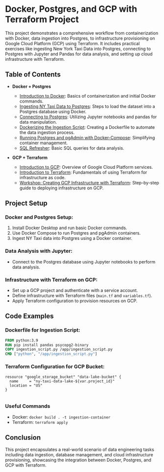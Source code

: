 # Docker, Postgres, and GCP with Terraform Project

This project demonstrates a comprehensive workflow from containerization with Docker, data ingestion into Postgres, to infrastructure provisioning on Google Cloud Platform (GCP) using Terraform. It includes practical exercises like ingesting New York Taxi Data into Postgres, connecting to Postgres with Jupyter and Pandas for data analysis, and setting up cloud infrastructure with Terraform.

## Table of Contents

- **Docker + Postgres**
  - [Introduction to Docker](#introduction-to-docker): Basics of containerization and initial Docker commands.
  - [Ingesting NY Taxi Data to Postgres](#ingesting-ny-taxi-data-to-postgres): Steps to load the dataset into a Postgres database using Docker.
  - [Connecting to Postgres](#connecting-to-postgres): Utilizing Jupyter notebooks and pandas for data manipulation.
  - [Dockerizing the Ingestion Script](#dockerizing-the-ingestion-script): Creating a Dockerfile to automate the data ingestion process.
  - [Running Postgres and pgAdmin with Docker-Compose](#running-postgres-and-pgadmin-with-docker-compose): Simplifying container management.
  - [SQL Refresher](#sql-refresher): Basic SQL queries for data analysis.

- **GCP + Terraform**
  - [Introduction to GCP](#introduction-to-gcp): Overview of Google Cloud Platform services.
  - [Introduction to Terraform](#introduction-to-terraform): Fundamentals of using Terraform for infrastructure as code.
  - [Workshop: Creating GCP Infrastructure with Terraform](#workshop-creating-gcp-infrastructure-with-terraform): Step-by-step guide to deploying infrastructure on GCP.

## Project Setup

### Docker and Postgres Setup:

1. Install Docker Desktop and run basic Docker commands.
2. Use Docker Compose to run Postgres and pgAdmin containers.
3. Ingest NY Taxi data into Postgres using a Docker container.

### Data Analysis with Jupyter:

- Connect to the Postgres database using Jupyter notebooks to perform data analysis.

### Infrastructure with Terraform on GCP:

- Set up a GCP project and authenticate with a service account.
- Define infrastructure with Terraform files (`main.tf` and `variables.tf`).
- Apply Terraform configuration to provision resources on GCP.

## Code Examples

### Dockerfile for Ingestion Script:

```Dockerfile
FROM python:3.9
RUN pip install pandas psycopg2-binary
COPY ingestion_script.py /app/ingestion_script.py
CMD ["python", "/app/ingestion_script.py"]
````


### Terraform Configuration for GCP Bucket:
```
resource "google_storage_bucket" "data-lake-bucket" {
  name     = "ny-taxi-data-lake-${var.project_id}"
  location = "US"
}


```
### Useful Commands
- Docker: ```docker build . -t ingestion-container```
- Terraform: ```terraform apply```

## Conclusion
This project encapsulates a real-world scenario of data engineering tasks including data ingestion, database management, and cloud infrastructure provisioning, showcasing the integration between Docker, Postgres, and GCP with Terraform.
